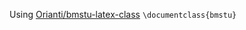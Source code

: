Using [Orianti/bmstu-latex-class](https://github.com/Orianti/bmstu-latex-class)
`\documentclass{bmstu}`
